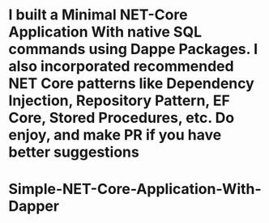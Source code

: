 ﻿# I built a Minimal NET-Core Application With native SQL commands using Dappe Packages. I also incorporated recommended NET Core patterns like Dependency Injection, Repository Pattern, EF Core, Stored Procedures, etc. Do enjoy, and make PR if you have better suggestions
# Simple-NET-Core-Application-With-Dapper
